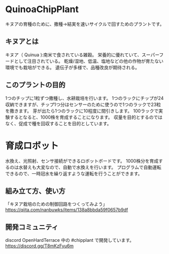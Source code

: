 # QuinoaChipPlant

キヌアの育種のために、撒種→結実を速いサイクルで回すためのプラントです。


## キヌアとは

キヌア（ Quinua ):南米で食されている雑穀。
栄養的に優れていて、スーパーフードとして注目されている。
乾燥/湿地、低温、塩地などの他の作物が育たない環境でも栽培ができる。
遺伝子が多様で、品種改良が期待される。


## このプラントの目的

1つのチップに1粒ずつ撒種し、水耕栽培を行います。
1つのラックにチップが24収納できますが、チップ1つ分はセンサーのために使うので1つのラックで23粒を撒きます。
芽が出たら1つのラックに10程度に間引きします。
100ラックで実験するとなると、1000株を育成することになります。
収量を目的とするのではなく、促成で種を回収することを目的としています。

# 育成ロボット

水換え、光照射、センサ接続ができるロボットボードです。
1000株分を育成するのは水替えも大変なので、自動で水換えを行います。
プログラムで自動運転できるので、一時冠水を繰り返すような運転を行うことができます。

## 組み立て方、使い方

「キヌア栽培のための制御回路をつくってみよう」
https://qiita.com/nanbuwks/items/138a8bbda59f0657b9df


## 開発コミュニティ

discord OpenHardTerrace 中の #chipplant で開発しています。
https://discord.gg/T8mKzFyu6m
